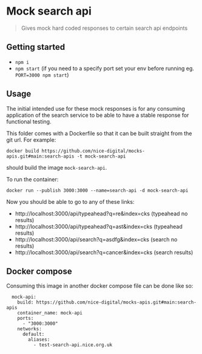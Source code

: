 # Mock search api

> Gives mock hard coded responses to certain search api endpoints

## Getting started

- `npm i`
- `npm start` (if you need to a specify port set your env before running eg. `PORT=3000 npm start`)

 
## Usage

The initial intended use for these mock responses is for any consuming application of the search service to be able to have a stable response for functional testing.

This folder comes with a Dockerfile so that it can be built straight from the git url.  For example:

```
docker build https://github.com/nice-digital/mocks-apis.git#main:search-apis -t mock-search-api
```

should build the image `mock-search-api`. 

To run the container:

`docker run --publish 3000:3000 --name=search-api -d mock-search-api`

Now you should be able to go to any of these links:

- http://localhost:3000/api/typeahead?q=re&index=cks (typeahead no results)
- http://localhost:3000/api/typeahead?q=ast&index=cks (typeahead results)
- http://localhost:3000/api/search?q=asdfg&index=cks (search no results)
- http://localhost:3000/api/search?q=cancer&index=cks (search results)

## Docker compose

Consuming this image in another docker compose file can be done like so:

```
  mock-api:
    build: https://github.com/nice-digital/mocks-apis.git#main:search-apis
    container_name: mock-api
    ports:
      - "3000:3000"
    networks:
      default:
        aliases:
          - test-search-api.nice.org.uk
```

